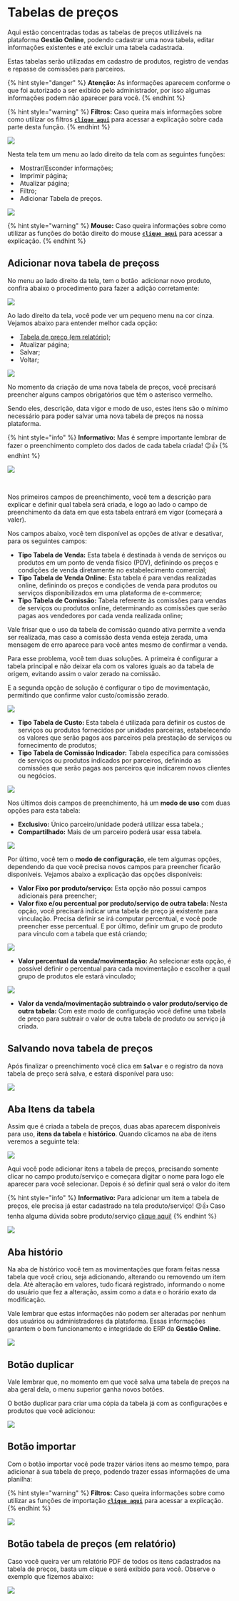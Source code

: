 # Tabelas de preços

Aqui estão concentradas todas as tabelas de preços utilizáveis na plataforma **Gestão Online**, podendo cadastrar uma nova tabela, editar informações existentes e até excluir uma tabela cadastrada.

Estas tabelas serão utilizadas em cadastro de produtos, registro de vendas e repasse de comissões para parceiros.

{% hint style="danger" %}
**Atenção:** As informações aparecem conforme o que foi autorizado a ser exibido pelo administrador, por isso algumas informações podem não aparecer para você.
{% endhint %}

{% hint style="warning" %}
**Filtros:** Caso queira mais informações sobre como utilizar os filtros [**`clique aqui`**](/erp-v2/primeiro_acesso/filtros.md) para acessar a explicação sobre cada parte desta função.
{% endhint %}

![](/erp-v2/assets/funcionalidades/parametrizacao/aba_tabelas_precos.gif)

Nesta tela tem um menu ao lado direito da tela com as seguintes funções:

- <img src="/erp-v2/assets/icon_exibir.png" alt="" data-size="line"> Mostrar/Esconder informações;
- <img src="/erp-v2/assets/icon_imprimir.png" alt="" data-size="line"> Imprimir página;
- <img src="/erp-v2/assets/icon_atualizar.png" alt="" data-size="line"> Atualizar página;
- <img src="/erp-v2/assets/icon_filtro.png" alt="" data-size="line"> Filtro;
- <img src="/erp-v2/assets/icon_add.png" alt="" data-size="line"> Adicionar Tabela de preços.

![](/erp-v2/assets/funcionalidades/parametrizacao/aba_tabelas_menu.png)

{% hint style="warning" %}
**Mouse:** Caso queira informações sobre como utilizar as funções do botão direito do mouse [**`clique aqui`**](https://docs.gestao.plus/erp-v2/primeiro_acesso/atalhos_internos#menu-botao-direito-do-mouse) para acessar a explicação.
{% endhint %}

## Adicionar nova tabela de preçoss

No menu ao lado direito da tela, tem o botão <img src="/erp-v2/assets/icon_add.png" alt="" data-size="line"> adicionar novo produto, confira abaixo o procedimento para fazer a adição corretamente:

![](/erp-v2/assets/funcionalidades/parametrizacao/aba_tabelas_add.png)

Ao lado direito da tela, você pode ver um pequeno menu na cor cinza. Vejamos abaixo para entender melhor cada opção:

- <img src="/erp-v2/assets/icon_folha_pdf.png" alt="" data-size="line"> [Tabela de preço (em relatório)](https://docs.gestao.plus/erp-v2/funcionalidades/parametrizacoes/tabelas_precos#botao-tabela-de-precos-em-relatorio);
- <img src="/erp-v2/assets/icon_atualizar.png" alt="" data-size="line"> Atualizar página;
- <img src="/erp-v2/assets/icon_salvar.png" alt="" data-size="line"> Salvar;
- <img src="/erp-v2/assets/icon_voltar.png" alt="" data-size="line"> Voltar;

![](/erp-v2/assets/funcionalidades/parametrizacao/aba_tabelas_add_menu.png)

No momento da criação de uma nova tabela de preços, você precisará preencher alguns campos obrigatórios que têm o asterisco vermelho. 

Sendo eles, descrição, data vigor e modo de uso, estes itens são o mínimo necessário para poder salvar uma nova tabela de preços na nossa plataforma.

{% hint style="info" %}
**Informativo:** Mas é sempre importante lembrar de fazer o preenchimento completo dos dados de cada tabela criada! 😉👍
{% endhint %}

![](/erp-v2/assets/funcionalidades/parametrizacao/aba_tabelas_add_empresa.png)

<br>

Nos primeiros campos de preenchimento, você tem a descrição para explicar e definir qual tabela será criada, e logo ao lado o campo de preenchimento da data em que esta tabela entrará em vigor (começará a valer).

Nos campos abaixo, você tem disponível as opções de ativar e desativar, para os seguintes campos:

- **Tipo Tabela de Venda:** Esta tabela é destinada à venda de serviços ou produtos em um ponto de venda físico (PDV), definindo os preços e condições de venda diretamente no estabelecimento comercial;
- **Tipo Tabela de Venda Online:** Esta tabela é para vendas realizadas online, definindo os preços e condições de venda para produtos ou serviços disponibilizados em uma plataforma de e-commerce;
- **Tipo Tabela de Comissão:** Tabela referente às comissões para vendas de serviços ou produtos online, determinando as comissões que serão pagas aos vendedores por cada venda realizada online;

Vale frisar que o uso da tabela de comissão quando ativa permite a venda ser realizada, mas caso a comissão desta venda esteja zerada, uma mensagem de erro aparece para você antes mesmo de confirmar a venda.

Para esse problema, você tem duas soluções. A primeira é configurar a tabela principal e não deixar ela com os valores iguais ao da tabela de origem, evitando assim o valor zerado na comissão.

E a segunda opção de solução é configurar o tipo de movimentação, permitindo que confirme valor custo/comissão zerado.

![](/erp-v2/assets/funcionalidades/parametrizacao/aba_tabelas_add_tabela_comissão.png)

- **Tipo Tabela de Custo:** Esta tabela é utilizada para definir os custos de serviços ou produtos fornecidos por unidades parceiras, estabelecendo os valores que serão pagos aos parceiros pela prestação de serviços ou fornecimento de produtos;
- **Tipo Tabela de Comissão Indicador:** Tabela específica para comissões de serviços ou produtos indicados por parceiros, definindo as comissões que serão pagas aos parceiros que indicarem novos clientes ou negócios.

![](/erp-v2/assets/funcionalidades/parametrizacao/aba_tabelas_add_campos.gif)

Nos últimos dois campos de preenchimento, há um **modo de uso** com duas opções para esta tabela:

- **Exclusivo:** Único parceiro/unidade poderá utilizar essa tabela.;
- **Compartilhado:** Mais de um parceiro poderá usar essa tabela.

![](/erp-v2/assets/funcionalidades/parametrizacao/aba_tabelas_add_modo_uso.png)

Por último, você tem o **modo de configuração**, ele tem algumas opções, dependendo da que você precisa novos campos para preencher ficarão disponíveis. Vejamos abaixo a explicação das opções disponíveis:

- **Valor Fixo por produto/serviço:** Esta opção não possui campos adicionais para preencher;
- **Valor fixo e/ou percentual por produto/serviço de outra tabela:** Nesta opção, você precisará indicar uma tabela de preço já existente para vinculação. Precisa definir se irá computar percentual, e você pode preencher esse percentual. E por último, definir um grupo de produto para vínculo com a tabela que está criando;

![](/erp-v2/assets/funcionalidades/parametrizacao/aba_tabelas_add_modo_config_2.png)

- **Valor percentual da venda/movimentação:** Ao selecionar esta opção, é possível definir o percentual para cada movimentação e escolher a qual grupo de produtos ele estará vinculado;

![](/erp-v2/assets/funcionalidades/parametrizacao/aba_tabelas_add_modo_config_3.png)

- **Valor da venda/movimentação subtraindo o valor produto/serviço de outra tabela:** Com este modo de configuração você define uma tabela de preço para subtrair o valor de outra tabela de produto ou serviço já criada.

## Salvando nova tabela de preços

Após finalizar o preenchimento você clica em **`Salvar`** e o registro da nova tabela de preço será salva, e estará disponível para uso:

![](/erp-v2/assets/funcionalidades/parametrizacao/aba_tabelas_add_salvar.gif)

## Aba Itens da tabela

Assim que é criada a tabela de preços, duas abas aparecem disponíveis para uso, **itens da tabela** e **histórico**. Quando clicamos na aba de itens veremos a seguinte tela:

![](/erp-v2/assets/funcionalidades/parametrizacao/aba_tabelas_add_guia_itens.png)

Aqui você pode adicionar itens a tabela de preços, precisando somente clicar no campo produto/serviço e começara digitar o nome para logo ele aparecer para você selecionar. Depois é só definir qual será o valor do item

{% hint style="info" %}
**Informativo:** Para adicionar um item a tabela de preços, ele precisa já estar cadastrado na tela produto/serviço! 😉👍
Caso tenha alguma dúvida sobre produto/serviço [clique aqui!](/erp-v2/funcionalidades/produtos_servicos/README.md)
{% endhint %}

![](/erp-v2/assets/funcionalidades/parametrizacao/aba_tabelas_add_guia_itens.gif)

## Aba histório

Na aba de histórico você tem as movimentações que foram feitas nessa tabela que você criou, seja adicionando, alterando ou removendo um item dela. Até alteração em valores, tudo ficará registrado, informando o nome do usuário que fez a alteração, assim como a data e o horário exato da modificação.

Vale lembrar que estas informações não podem ser alteradas por nenhum dos usuários ou administradores da plataforma. Essas informações garantem o bom funcionamento e integridade do ERP da **Gestão Online**.

![](/erp-v2/assets/funcionalidades/parametrizacao/aba_tabelas_add_guia_historico.png)

## Botão duplicar

Vale lembrar que, no momento em que você salva uma tabela de preços na aba geral dela, o menu superior ganha novos botões.

O botão duplicar para criar uma cópia da tabela já com as configurações e produtos que você adicionou:

![](/erp-v2/assets/funcionalidades/parametrizacao/aba_tabelas_add_menu_duplicar.png)

## Botão importar

Com o botão importar você pode trazer vários itens ao mesmo tempo, para adicionar à sua tabela de preço, podendo trazer essas informações de uma planilha:

{% hint style="warning" %}
**Filtros:** Caso queira informações sobre como utilizar as funções de importação [**`clique aqui`**](/erp-v2/primeiro_acesso/importar.md) para acessar a explicação.
{% endhint %}

![](/erp-v2/assets/funcionalidades/parametrizacao/aba_tabelas_add_menu_importar.png)

## Botão tabela de preços (em relatório)

Caso você queira ver um relatório PDF de todos os itens cadastrados na tabela de preços, basta um clique e será exibido para você. Observe o exemplo que fizemos abaixo:

![](/erp-v2/assets/funcionalidades/parametrizacao/aba_tabelas_add_menu_relatorio.gif)

<br>

<br>